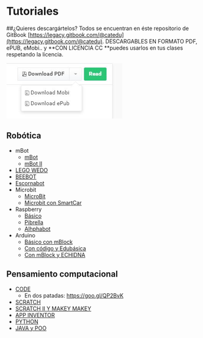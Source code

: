 # Tutoriales

##¿Quieres descargártelos? 
Todos se encuentran en éste repositorio de GitBook [https://legacy.gitbook.com/@catedu](https://legacy.gitbook.com/@catedu). DESCARGABLES EN FORMATO PDF, ePUB, eMobi.. y **CON LICENCIA CC **puedes usarlos en tus clases respetando la licencia.

![](/assets/descarga.jpg.jpg)

## Robótica

* mBot
  * [mBot](https://catedu.gitbooks.io/robotica-educativa-con-mbot/content/)
  * [mBot II](https://catedu.gitbooks.io/robotica-educativa-con-mbot-ii/content/)
* [LEGO WEDO](https://catedu.gitbooks.io/ensena-pensamiento-computacional-con-lego-wedo/content/)
* [BEEBOT](https://catedu.gitbooks.io/robotica-en-infantil-con-bee-bot/content/)
* [Escornabot](https://catedu.gitbooks.io/escornabots/content/)
* Microbit
  * [MicroBit](https://catedu.gitbooks.io/micro-bit/content/)
  * [Microbit con SmartCar](https://catedu.gitbooks.io/smartcar-micro-bit/content/)
* Raspberry
  * [Básico](https://catedu.gitbooks.io/raspberry-muy-basico/content/)
  * [Pibrella](https://catedu.gitbooks.io/pibrella/content/)
  * [Alhphabot](https://catedu.gitbooks.io/alphabot/content/)
* Arduino
  * [Básico con mBlock](https://catedu.gitbooks.io/ensena-pensamiento-computacional-con-arduino/content/)
  * [Con código y Edubásica](https://catedu.gitbooks.io/programa-arduino-mediante-codigo/content/)
  * [Con mBlock y ECHIDNA](https://catedu.gitbooks.io/programa-arduino-con-echidna/content/)

## Pensamiento computacional

* [CODE](https://catedu.gitbooks.io/ensena-pensamiento-computacional-con-code-org/content/)
  * En dos patadas: https://goo.gl/QP2BvK
* [SCRATCH](https://catedu.gitbooks.io/ensena-pensamiento-computacional-con-scratch/content/)
* [SCRATCH II Y MAKEY MAKEY](https://catedu.gitbooks.io/scratch-avanzado-y-makey-makey/content/)
* [APP INVENTOR](https://catedu.gitbooks.io/app-inventor/content/)
* [PYTHON](https://catedu.gitbooks.io/introduccion-a-python/content/)
* [JAVA y POO](https://catedu.gitbooks.io/programacion-orientada-a-objetos-java/content/)



